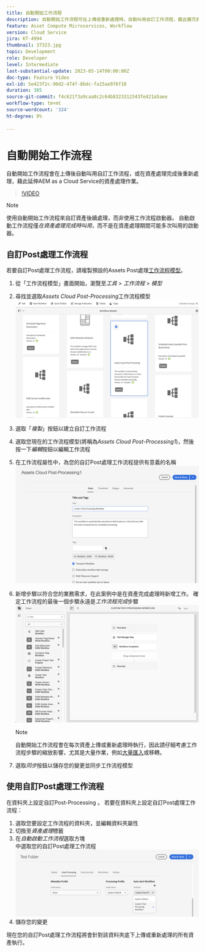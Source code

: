 ```yaml
---
title: 自動開始工作流程
description: 自動開始工作流程可在上傳或重新處理時，自動叫用自訂工作流程，藉此擴充資產處理作業。
feature: Asset Compute Microservices, Workflow
version: Cloud Service
jira: KT-4994
thumbnail: 37323.jpg
topic: Development
role: Developer
level: Intermediate
last-substantial-update: 2023-05-14T00:00:00Z
doc-type: Feature Video
exl-id: 5e423f2c-90d2-474f-8bdc-fa15ae976f18
duration: 385
source-git-commit: f4c621f3a9caa8c2c64b8323312343fe421a5aee
workflow-type: tm+mt
source-wordcount: '324'
ht-degree: 0%

---
```


# 自動開始工作流程

自動開始工作流程會在上傳後自動叫用自訂工作流程，或在資產處理完成後重新處理，藉此延伸AEM as a Cloud Service的資產處理作業。

>[!VIDEO](https://video.tv.adobe.com/v/37323?quality=12&learn=on)

>[!NOTE]
>
>使用自動開始工作流程來自訂資產後續處理，而非使用工作流程啟動器。 自動啟動工作流程僅&#x200B;_在資產處理完成時叫用_，而不是在資產處理期間可能多次叫用的啟動器。

## 自訂Post處理工作流程

若要自訂Post處理工作流程，請複製預設的Assets Post處理[工作流程模型](../../foundation/workflow/use-the-workflow-editor.md)。

1. 從「工作流程模型」畫面開始，瀏覽至&#x200B;_工具_ > _工作流程_ > _模型_
2. 尋找並選取&#x200B;_Assets Cloud Post-Processing_&#x200B;工作流程模型<br/>
   ![選取Assets Cloud Post處理工作流程模型](assets/auto-start-workflow-select-workflow.png)
3. 選取「_複製_」按鈕以建立自訂工作流程
4. 選取您現在的工作流程模型(將稱為&#x200B;_Assets Cloud Post-Processing1_)，然後按一下&#x200B;_編輯_&#x200B;按鈕以編輯工作流程
5. 在工作流程屬性中，為您的自訂Post處理工作流程提供有意義的名稱<br/>
   ![變更名稱](assets/auto-start-workflow-change-name.png)
6. 新增步驟以符合您的業務需求，在此案例中是在資產完成處理時新增工作。 確定工作流程的最後一個步驟永遠是&#x200B;_工作流程完成_&#x200B;步驟<br/>
   ![新增工作流程步驟](assets/auto-start-workflow-customize-steps.png)

   >[!NOTE]
   >
   >自動開始工作流程會在每次資產上傳或重新處理時執行，因此請仔細考慮工作流程步驟的縮放影響，尤其是大量作業，例如[大量匯入](../../cloud-service/migration/bulk-import.md)或移轉。

7. 選取&#x200B;_同步_&#x200B;按鈕以儲存您的變更並同步工作流程模型

## 使用自訂Post處理工作流程

在資料夾上設定自訂Post-Processing 。 若要在資料夾上設定自訂Post處理工作流程：

1. 選取您要設定工作流程的資料夾，並編輯資料夾屬性
2. 切換至&#x200B;_資產處理_&#x200B;標籤
3. 在&#x200B;_自動啟動工作流程_&#x200B;選取方塊<br/>中選取您的自訂Post處理工作流程
   ![設定Post處理工作流程](assets/auto-start-workflow-set-workflow.png)
4. 儲存您的變更

現在您的自訂Post處理工作流程將會針對該資料夾底下上傳或重新處理的所有資產執行。
